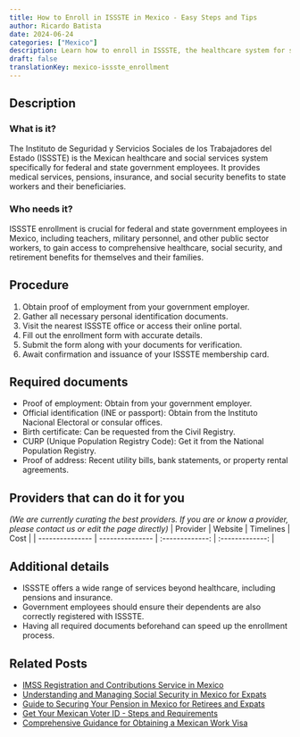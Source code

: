 ```yaml
---
title: How to Enroll in ISSSTE in Mexico - Easy Steps and Tips
author: Ricardo Batista
date: 2024-06-24
categories: ["Mexico"]
description: Learn how to enroll in ISSSTE, the healthcare system for state workers in Mexico, with our step-by-step guide and required document list.
draft: false
translationKey: mexico-issste_enrollment
---
```


## Description
### What is it?
The Instituto de Seguridad y Servicios Sociales de los Trabajadores del Estado (ISSSTE) is the Mexican healthcare and social services system specifically for federal and state government employees. It provides medical services, pensions, insurance, and social security benefits to state workers and their beneficiaries.

### Who needs it?
ISSSTE enrollment is crucial for federal and state government employees in Mexico, including teachers, military personnel, and other public sector workers, to gain access to comprehensive healthcare, social security, and retirement benefits for themselves and their families.

## Procedure

1. Obtain proof of employment from your government employer.
2. Gather all necessary personal identification documents.
3. Visit the nearest ISSSTE office or access their online portal.
4. Fill out the enrollment form with accurate details.
5. Submit the form along with your documents for verification.
6. Await confirmation and issuance of your ISSSTE membership card.


## Required documents

- Proof of employment: Obtain from your government employer.
- Official identification (INE or passport): Obtain from the Instituto Nacional Electoral or consular offices.
- Birth certificate: Can be requested from the Civil Registry.
- CURP (Unique Population Registry Code): Get it from the National Population Registry.
- Proof of address: Recent utility bills, bank statements, or property rental agreements.


## Providers that can do it for you
_(We are currently curating the best providers. If you are or know a provider, please contact us or edit the page directly)_
| Provider        |     Website     |     Timelines    |       Cost      |
| --------------- | --------------- |  :-------------: | :-------------: |

## Additional details

- ISSSTE offers a wide range of services beyond healthcare, including pensions and insurance.
- Government employees should ensure their dependents are also correctly registered with ISSSTE.
- Having all required documents beforehand can speed up the enrollment process.

## Related Posts

- [IMSS Registration and Contributions Service in Mexico](https://tramitit.com/guides/mexico/imss_enrollment/)
- [Understanding and Managing Social Security in Mexico for Expats](https://tramitit.com/guides/mexico/social_security/)
- [Guide to Securing Your Pension in Mexico for Retirees and Expats](https://tramitit.com/guides/mexico/pension_request/)
- [Get Your Mexican Voter ID - Steps and Requirements](https://tramitit.com/guides/mexico/voter_id/)
- [Comprehensive Guidance for Obtaining a Mexican Work Visa](https://tramitit.com/guides/mexico/work_visa_processing/)